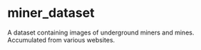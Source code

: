 # miner_dataset
A dataset containing images of underground miners and mines. Accumulated from various websites. 
